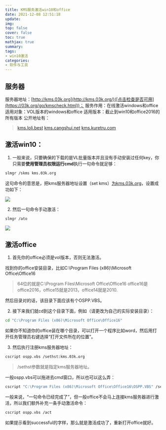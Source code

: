 ```yaml
---
title: KMS服务激活win10和office
date: 2021-12-08 12:51:18
update: 
img: 
top: false
cover: false
toc: true
mathjax: true
summary: 
tags: 
- win10激活
categories: 
- 软件与工具
---
```

## 服务器
服务器地址：[http://kms.03k.org](http://kms.03k.org/)([点击检查是否可用](https://03k.org/go/kmscheck.html))；
服务作用：在线激活windows和office
适用对象：VOL版本的windows和office
适用版本：截止到win10和office2016的所有版本
公开地址有：
> [kms.loli.best](https://moe.best/kms.html)
[kms.cangshui.net](https://kms.cangshui.net/)
[kms.kuretru.com](https://blog.kuretru.com/kms/)

## 激活win10：

1. 一般来说，只要确保的下载的是VL批量版本并且没有手动安装过任何key，你只需要**使用管理员权限运行cmd**执行一句命令就足够：


```bash
slmgr /skms kms.03k.org
```

这句命令的意思是，把kms服务器地址设置（set kms）[为kms.03k.org](https://link.zhihu.com/?target=http%3A//%25E4%25B8%25BAkms.03k.org)，设置成功如下：

![](https://gitee.com/chengbudong/noteimg/raw/master/image/20211208124943.png)

2. 然后一句命令手动激活：


```bash
slmgr /ato
```

![](https://gitee.com/chengbudong/noteimg/raw/master/image/20211208125022.png)

## 激活office

1. 首先你的office必须是vol版本，否则无法激活。

找到你的office安装目录，比如C:\Program Files (x86)\Microsoft Office\Office16
> 64位的就是C:\Program Files\Microsoft Office\Office16
> office16是office2016，office15就是2013，office14就是2010.

然后目录对的话，该目录下面应该有个OSPP.VBS。

2. 接下来我们就cd到这个目录下面，例如（请更改为自己的实际安装目录）：


```bash
cd "C:\Program Files (x86)\Microsoft Office\Office16"
```

如果你不知道你的office装在哪个目录，可以打开一个程序比如word，然后用打开任务管理员右键选择“打开文件所在的位置”。


3. 然后执行注册kms服务器地址：


```bash
cscript ospp.vbs /sethst:kms.03k.org
```

> /sethst参数就是指定kms服务器地址。


一般ospp.vbs可以拖进去cmd窗口，所以也可以这么弄：

```bash
cscript "C:\Program Files (x86)\Microsoft Office\Office16\OSPP.VBS" /sethst:kms.03k.org
```

一般来说，“一句命令已经完成了”，但一般office不会马上连接kms服务器进行激活，所以我们额外补充一条手动激活命令：

```bash
cscript ospp.vbs /act
```

如果提示看到successful的字样，那么就是激活成功了，重新打开office就好。

